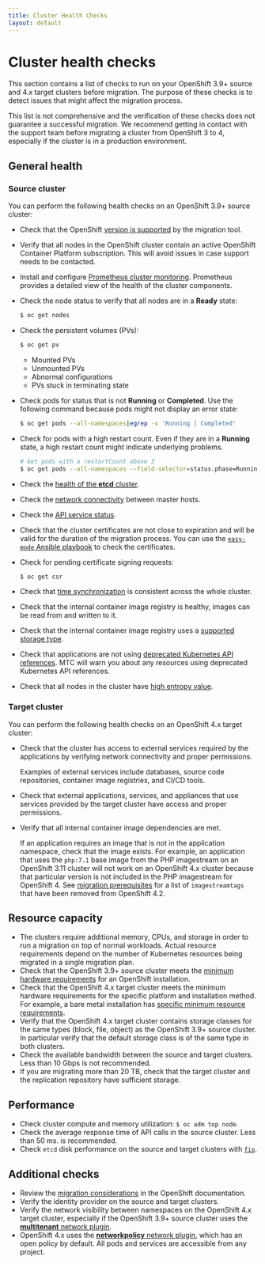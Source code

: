 ```yaml
---
title: Cluster Health Checks
layout: default
---
```


# Cluster health checks

This section contains a list of checks to run on your OpenShift 3.9+ source and 4.x target clusters before migration. The purpose of these checks is to detect issues that might affect the migration process.

This list is not comprehensive and the verification of these checks does not guarantee a successful migration. We recommend getting in contact with the support team before migrating a cluster from OpenShift 3 to 4, especially if the cluster is in a production environment.

## General health

### Source cluster

You can perform the following health checks on an OpenShift 3.9+ source cluster:

- Check that the OpenShift [version is supported](https://docs.openshift.com/container-platform/4.6/migration/migrating_3_4/migrating-application-workloads-3-4.html#migration-prerequisites_migrating-3-4) by the migration tool.
- Verify that all nodes in the OpenShift cluster contain an active OpenShift Container Platform subscription. This will avoid issues in case support needs to be contacted.
- Install and configure [Prometheus cluster monitoring](https://docs.openshift.com/container-platform/3.11/install_config/prometheus_cluster_monitoring.html). Prometheus provides a detailed view of the health of the cluster components.
- Check the node status to verify that all nodes are in a **Ready** state:

  ```sh
  $ oc get nodes
  ```

- Check the persistent volumes (PVs):

  ```sh
  $ oc get pv
  ```

  - Mounted PVs
  - Unmounted PVs
  - Abnormal configurations
  - PVs stuck in terminating state

- Check pods for status that is not **Running** or **Completed**. Use the following command because pods might not display an error state:

  ```sh
  $ oc get pods --all-namespaces|egrep -v 'Running | Completed'
  ```

- Check for pods with a high restart count. Even if they are in a **Running** state, a high restart count might indicate underlying problems.
  ```sh
  # Get pods with a restartCount above 3
  $ oc get pods --all-namespaces --field-selector=status.phase=Running -o json | jq '.items[]|select(any( .status.containerStatuses[]; .restartCount > 3))|.metadata.name'
  ```
- Check the [health of the **etcd** cluster](https://access.redhat.com/articles/3093761).
- Check the [network connectivity](https://docs.openshift.com/container-platform/3.11/day_two_guide/environment_health_checks.html#connectivity-on-master-hosts) between master hosts.
- Check the [API service status](https://docs.openshift.com/container-platform/3.11/day_two_guide/environment_health_checks.html#day-two-guide-api-service-status).
- Check that the cluster certificates are not close to expiration and will be valid for the duration of the migration process. You can use the [`easy-mode` Ansible playbook](https://docs.openshift.com/container-platform/3.11/install_config/redeploying_certificates.html#install-config-cert-expiry) to check the certificates.
- Check for pending certificate signing requests:

  ```sh
  $ oc get csr
  ```

- Check that [time synchronization](https://docs.openshift.com/container-platform/3.11/day_two_guide/run_once_tasks.html#day-two-guide-ntp-synchronization) is consistent across the whole cluster.
- Check that the internal container image registry is healthy, images can be read from and written to it.
- Check that the internal container image registry uses a [supported storage type](https://docs.openshift.com/container-platform/3.11/scaling_performance/optimizing_storage.html#registry).
- Check that applications are not using [deprecated Kubernetes API references](https://docs.openshift.com/container-platform/4.6/migration/migrating_3_4/troubleshooting-3-4.html#migration-gvk-incompatibility_migrating-3-4). MTC will warn you about any resources using deprecated Kubernetes API references.
- Check that all nodes in the cluster have [high entropy value](https://docs.openshift.com/container-platform/3.11/day_two_guide/run_once_tasks.html#day-two-guide-entropy).

### Target cluster

You can perform the following health checks on an OpenShift 4.x target cluster:

- Check that the cluster has access to external services required by the applications by verifying network connectivity and proper permissions.

  Examples of external services include databases, source code repositories, container image registries, and CI/CD tools.

- Check that external applications, services, and appliances that use services provided by the target cluster have access and proper permissions.
- Verify that all internal container image dependencies are met.

  If an application requires an image that is not in the application namespace, check that the image exists. For example, an application that uses the `php:7.1` base image from the PHP imagestream on an OpenShift 3.11 cluster will not work on an OpenShift 4.x cluster because that particular version is not included in the PHP imagestream for OpenShift 4. See [migration prerequisites](https://docs.openshift.com/container-platform/4.6/migration/migrating_3_4/migrating-application-workloads-3-4.html#migration-prerequisites_migrating-3-4) for a list of `imagestreamtags` that have been removed from OpenShift 4.2.

## Resource capacity

- The clusters require additional memory, CPUs, and storage in order to run a migration on top of normal workloads. Actual resource requirements depend on the number of Kubernetes resources being migrated in a single migration plan.
- Check that the OpenShift 3.9+ source cluster meets the [minimum hardware requirements](https://docs.openshift.com/container-platform/3.11/install/prerequisites.html#hardware) for an OpenShift installation.
- Check that the OpenShift 4.x target cluster meets the minimum hardware requirements for the specific platform and installation method. For example, a bare metal installation has [specific minimum resource requirements](https://docs.openshift.com/container-platform/4.6/installing/installing_bare_metal/installing-bare-metal.html#minimum-resource-requirements_installing-bare-metal).
- Verify that the OpenShift 4.x target cluster contains storage classes for the same types (block, file, object) as the OpenShift 3.9+ source cluster. In particular verify that the default storage class is of the same type in both clusters.
- Check the available bandwidth between the source and target clusters. Less than 10 Gbps is not recommended.
- If you are migrating more than 20 TB, check that the target cluster and the replication repository have sufficient storage.

## Performance

- Check cluster compute and memory utilization: `$ oc adm top node`.
- Check the average response time of API calls in the source cluster. Less than 50 ms. is recommended.
- Check `etcd` disk performance on the source and target clusters with [`fio`](https://access.redhat.com/solutions/4885641).

## Additional checks

- Review the [migration considerations](https://access.redhat.com/documentation/en-us/openshift_container_platform/4.6/html-single/migration/index#migration-considerations) in the OpenShift documentation.
- Verify the identity provider on the source and target clusters.
- Verify the network visibility between namespaces on the OpenShift 4.x target cluster, especially if the OpenShift 3.9+ source cluster uses the [**multitenant** network plugin](https://docs.openshift.com/container-platform/3.11/architecture/networking/sdn.html#architecture-additional-concepts-sdn).
- OpenShift 4.x uses the [**networkpolicy** network plugin](https://docs.openshift.com/container-platform/4.6/networking/network_policy/about-network-policy.html), which has an open policy by default. All pods and services are accessible from any project.
